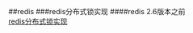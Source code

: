##redis
###redis分布式锁实现
####redis 2.6版本之前  
[redis分布式锁实现](http://www.redis.cn/topics/distlock.html)

